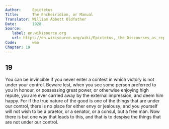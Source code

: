 ```yaml
---
Author:     Epictetus  
Title:      The Encheiridion, or Manual  
Translator: William Abbott Oldfather  
Date:       1928  
Source: 
   label: en.wikisource.org
   url: https://en.wikisource.org/wiki/Epictetus,_the_Discourses_as_reported_by_Arrian,_the_Manual,_and_Fragments/Manual 
Code:       wao  
Chapter: 19
---
```

##  19

You can be invincible if you never enter a contest in which victory is not
under your control. Beware lest, when you see some person preferred to you in
honour, or possessing great power, or otherwise enjoying high repute, you are
ever carried away by the external impression, and deem him happy. For if the
true nature of the good is one of the things that are under our control, there
is no place for either envy or jealousy; and you yourself will not wish to be a
praetor, or a senator, or a consul, but a free man. Now there is but one way
that leads to this, and that is to despise the things that are not under our
control.


